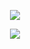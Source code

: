 


</h1>

<p align="center"><img src="https://files.catbox.moe/czdq02.png" ">
  

<p align="center"><img src="https://files.catbox.moe/d0z14w.png" ">

<h1 align="center"></[](h)>

